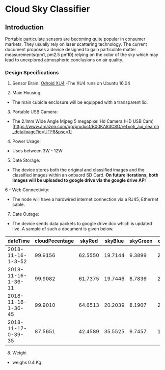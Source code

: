 # Cloud Sky Classifier
## Introduction 
Portable particulate sensors are becoming quite popular in consumer markets. They usually rely on laser scattering technology. The current document proposes a device designed to gain particulate matter measurements(pm1, pm2.5 pm10) relying on the color of the sky which may lead to unexplored atmospheric conclusions on air quality.  

### Design Specifications  

1. Sensor Brain: [Odroid XU4](https://www.hardkernel.com/shop/odroid-xu4/)
-The XU4 runs on Ubuntu 16.04

2. Main Housing:
 -  The main cubicle enclosure will be equipped with a transparent lid.

3. Portable USB Camera: 
 - The 2.1mm Wide Angle Mjpeg 5 megapixel Hd Camera
   (HD USB Cam)[https://www.amazon.com/gp/product/B00KA83C8O/ref=oh_aui_search_detailpage?ie=UTF8&psc=1]

4. Power Usage:
- Uses between 3W - 12W

5. Date Storage: 
- The device stores both the original and classified images and the classified images within an onbaord SD Card.
 **On future iterations, both images will be uploaded to google drive via the google drive API**

6 - Web Connectivity: 
- The node will have a hardwired internet connection via a RJ45, Ethernet cable. 

7. Date Outage: 
- The device sends data packets to google drive doc which is updated live. A sample of such a document is given below.

| dateTime           | cloudPecentage    | skyRed      | skyBlue     | skyGreen    | cloudRed    | cloudGreen  | cloudBlue   |
|-------------------------|-------------------|-------------|-------------|-------------|-------------|-------------|-------------|
| 2018-11-16-1-3-52  | 99.9156 | 62.5550 | 19.7144 | 9.3899 | 206.7500 | 164.4323 | 163.6752 |
| 2018-11-16-1-36-11 | 99.9082 | 61.7375 | 19.7446 | 8.7836 | 205.9728 | 163.5578 | 163.3363 |
| 2018-11-16-1-36-45 | 99.9010 | 64.6513 | 20.2039 | 8.1907 | 206.1724 | 163.5491 | 162.2134 |
| 2018-11-17-0-39-35 | 87.5651 | 42.4589 | 35.5525 | 9.7457 | 118.6922 | 112.5238 |  97.7310 | 


8. Weight 
- weighs 0.4 Kg.

